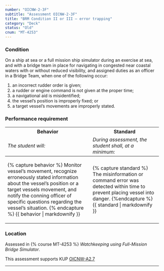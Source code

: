 ```yaml
---
number: "OICNW-2-3F"
subtitle: "Assessment OICNW-2-3F"
title: "BRM Condition II or III – error trapping"
category: "Deck"
status: "Old"
cnum: "MT-4253"
---
```

### Condition

On a ship at sea or a full mission ship simulator during an exercise at sea, and with a bridge team in place for navigating in congested near coastal waters with or without reduced visibility, and assigned duties as an officer in a Bridge Team, when one of the following occur: 

1. an incorrect rudder order is given;
2. a rudder or engine command is not given at the proper time;
3. a navigational aid is misidentified;
4. the vessel’s position is improperly fixed; or
5. a target vessel’s movements are improperly stated.


### Performance requirement 

<table width='100%' class='Guidelines'>
 <thead>
 <tr>
     <th class='thirty'>Behavior</th>
     <th class='seventy'>Standard</th>
 </tr>
 <tr>
     <td><em>The student will:</em></td>
     <td><em>During assessment, the student shall, at a minimum:</em></td>
 </tr>
 </thead>
 <tbody>
 

<tr><td>

{% capture behavior %}
Monitor vessel’s movement, recognize erroneously stated information about the vessel’s position or a target vessels movement, and notify the conning officer of specific questions regarding the vessel’s situation.
{% endcapture %}
{{ behavior | markdownify }}

</td><td>

{% capture standard %}
The misinformation or command error was detected within time to prevent placing vessel into danger.
{%endcapture %}
{{ standard | markdownify }}

</td></tr>



 </tbody>
 </table>

### Location

Assessed in  {% course  MT-4253 %}  *Watchkeeping using Full-Mission Bridge Simulator*.

This assessment supports KUP [OICNW-A2.7]({{site.baseurl}}/tables/21.html#OICNW-A2.7)

***

